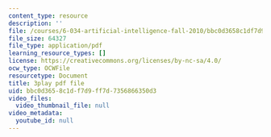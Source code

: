 ```yaml
---
content_type: resource
description: ''
file: /courses/6-034-artificial-intelligence-fall-2010/bbc0d3658c1df7d9ff7d7356866350d3_A6Ud6oUCRak.pdf
file_size: 64327
file_type: application/pdf
learning_resource_types: []
license: https://creativecommons.org/licenses/by-nc-sa/4.0/
ocw_type: OCWFile
resourcetype: Document
title: 3play pdf file
uid: bbc0d365-8c1d-f7d9-ff7d-7356866350d3
video_files:
  video_thumbnail_file: null
video_metadata:
  youtube_id: null
---
```


